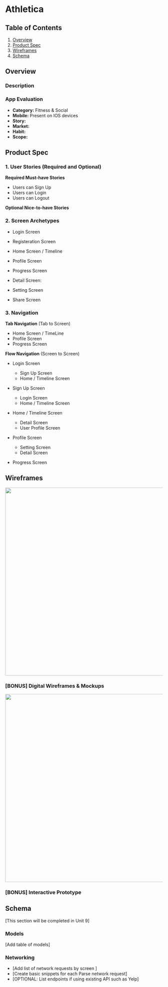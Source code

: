 # Athletica

## Table of Contents
1. [Overview](#Overview)
1. [Product Spec](#Product-Spec)
1. [Wireframes](#Wireframes)
2. [Schema](#Schema)

## Overview
### Description




### App Evaluation

- **Category:** Fitness & Social
- **Mobile:** Present on IOS devices
- **Story:** 
- **Market:** 
- **Habit:** 
- **Scope:** 

## Product Spec

### 1. User Stories (Required and Optional)

**Required Must-have Stories**

* Users can Sign Up
* Users can Login
* Users can Logout


**Optional Nice-to-have Stories**



### 2. Screen Archetypes

* Login Screen
  

* Registeration Screen
  
  
* Home Screen / Timeline
  
  
* Profile Screen
  
* Progress Screen
  
 
* Detail Screen:
  
* Setting Screen
  
* Share Screen
 

### 3. Navigation

**Tab Navigation** (Tab to Screen)

* Home Screen / TimeLine
* Profile Screen
* Progress Screen

**Flow Navigation** (Screen to Screen)

* Login Screen
  * Sign Up Screen
  * Home / Timeline Screen

* Sign Up Screen
  * Login Screen
  * Home / Timeline Screen
  
* Home / Timeline Screen
  * Detail Screen
  * User Profile Screen
 
* Profile Screen
  * Setting Screen
  * Detail Screen
  
* Progress Screen

## Wireframes

<img src="" width=600>

### [BONUS] Digital Wireframes & Mockups
<img src = "" width=600>


### [BONUS] Interactive Prototype

## Schema 
[This section will be completed in Unit 9]
### Models
[Add table of models]
### Networking
- [Add list of network requests by screen ]
- [Create basic snippets for each Parse network request]
- [OPTIONAL: List endpoints if using existing API such as Yelp]
